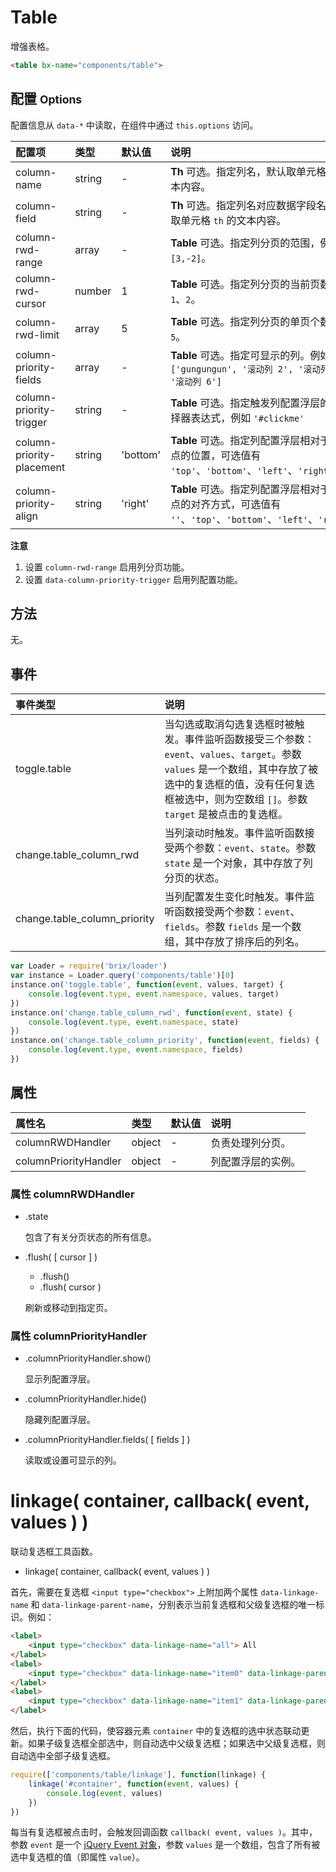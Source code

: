 # Table

增强表格。

```html
<table bx-name="components/table">
```

## 配置 <small>Options</small>

配置信息从 `data-*` 中读取，在组件中通过 `this.options` 访问。

配置项                    | 类型   | 默认值   | 说明
:------------------------ | :----- | :------- | :----------
column-name               | string | -        | **Th** 可选。指定列名，默认取单元格 `th` 的文本内容。
column-field              | string | -        | **Th** 可选。指定列名对应数据字段名，默认取单元格 `th` 的文本内容。
column-rwd-range          | array  | -        | **Table** 可选。指定列分页的范围，例如 `[3,-2]`。
column-rwd-cursor         | number | 1        | **Table** 可选。指定列分页的当前页数，例如 `1`、`2`。
column-rwd-limit          | array  | 5        | **Table** 可选。指定列分页的单页个数，例如 `5`。
column-priority-fields    | array  | -        | **Table** 可选。指定可显示的列。例如 `['gungungun', '滚动列 2', '滚动列 4', '滚动列 6']`
column-priority-trigger   | string | -        | **Table** 可选。指定触发列配置浮层的节点选择器表达式，例如 `'#clickme'`
column-priority-placement | string | 'bottom' | **Table** 可选。指定列配置浮层相对于触发节点的位置，可选值有 `'top'`、`'bottom'`、`'left'`、`'right'`。
column-priority-align     | string | 'right'  | **Table** 可选。指定列配置浮层相对于触发节点的对齐方式，可选值有 `''`、`'top'`、`'bottom'`、`'left'`、`'right'`。

**注意**

1. 设置 `column-rwd-range` 启用列分页功能。
1. 设置 `data-column-priority-trigger` 启用列配置功能。

## 方法

无。

## 事件

事件类型                     | 说明
:--------------------------- | :----------
toggle.table                 | 当勾选或取消勾选复选框时被触发。事件监听函数接受三个参数：`event`、`values`、`target`。参数 `values` 是一个数组，其中存放了被选中的复选框的值，没有任何复选框被选中，则为空数组 `[]`。参数 `target` 是被点击的复选框。
change.table_column_rwd      | 当列滚动时触发。事件监听函数接受两个参数：`event`、`state`。参数 `state` 是一个对象，其中存放了列分页的状态。
change.table_column_priority | 当列配置发生变化时触发。事件监听函数接受两个参数：`event`、`fields`。参数 `fields` 是一个数组，其中存放了排序后的列名。

```js
var Loader = require('brix/loader')
var instance = Loader.query('components/table')[0]
instance.on('toggle.table', function(event, values, target) {
    console.log(event.type, event.namespace, values, target)
})
instance.on('change.table_column_rwd', function(event, state) {
    console.log(event.type, event.namespace, state)
})
instance.on('change.table_column_priority', function(event, fields) {
    console.log(event.type, event.namespace, fields)
})
```

## 属性

属性名                | 类型   | 默认值 | 说明
:-------------------- | :----- | :----- | :----------
columnRWDHandler      | object | -      | 负责处理列分页。
columnPriorityHandler | object | -      | 列配置浮层的实例。

### 属性 columnRWDHandler

* .state

    包含了有关分页状态的所有信息。

* .flush( [ cursor ] )

    * .flush()
    * .flush( cursor )

    刷新或移动到指定页。

### 属性 columnPriorityHandler

* .columnPriorityHandler.show()

    显示列配置浮层。

* .columnPriorityHandler.hide()

    隐藏列配置浮层。

* .columnPriorityHandler.fields( [ fields ] )

    读取或设置可显示的列。

# linkage( container, callback( event, values ) )

联动复选框工具函数。

* linkage( container, callback( event, values ) )

首先，需要在复选框 `<input type="checkbox">` 上附加两个属性 `data-linkage-name` 和 `data-linkage-parent-name`，分别表示当前复选框和父级复选框的唯一标识。例如：

```html
<label>
    <input type="checkbox" data-linkage-name="all"> All
</label>
<label>
    <input type="checkbox" data-linkage-name="item0" data-linkage-parent-name="all"> item 0
</label>
<label>
    <input type="checkbox" data-linkage-name="item1" data-linkage-parent-name="all"> item 1
</label>
```

然后，执行下面的代码，使容器元素 `container` 中的复选框的选中状态联动更新。如果子级复选框全部选中，则自动选中父级复选框；如果选中父级复选框，则自动选中全部子级复选框。

```js
require(['components/table/linkage'], function(linkage) {
    linkage('#container', function(event, values) {
        console.log(event, values)
    })
})
```

每当有复选框被点击时，会触发回调函数 `callback( event, values )`。其中，参数 `event` 是一个 [jQuery Event 对象](http://api.jquery.com/category/events/event-object/)，参数 `values` 是一个数组，包含了所有被选中复选框的值（即属性 `value`）。
